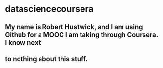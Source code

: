 datasciencecoursera
===================

## My name is Robert Hustwick, and I am using Github for a MOOC I am taking through Coursera. I know next 
## to nothing about this stuff.
